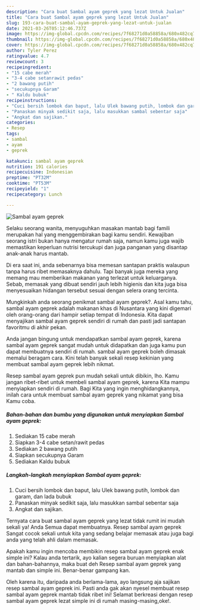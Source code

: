 ```yaml
---
description: "Cara buat Sambal ayam geprek yang lezat Untuk Jualan"
title: "Cara buat Sambal ayam geprek yang lezat Untuk Jualan"
slug: 193-cara-buat-sambal-ayam-geprek-yang-lezat-untuk-jualan
date: 2021-03-26T05:12:46.737Z
image: https://img-global.cpcdn.com/recipes/7f68271d0a58858a/680x482cq70/sambal-ayam-geprek-foto-resep-utama.jpg
thumbnail: https://img-global.cpcdn.com/recipes/7f68271d0a58858a/680x482cq70/sambal-ayam-geprek-foto-resep-utama.jpg
cover: https://img-global.cpcdn.com/recipes/7f68271d0a58858a/680x482cq70/sambal-ayam-geprek-foto-resep-utama.jpg
author: Tyler Perez
ratingvalue: 4.7
reviewcount: 3
recipeingredient:
- "15 cabe merah"
- "3-4 cabe setanrawit pedas"
- "2 bawang putih"
- "secukupnya Garam"
- " Kaldu bubuk"
recipeinstructions:
- "Cuci bersih lombok dan baput, lalu Ulek bawang putih, lombok dan garam, dan lada bubuk"
- "Panaskan minyak sedikit saja, lalu masukkan sambal sebentar saja"
- "Angkat dan sajikan."
categories:
- Resep
tags:
- sambal
- ayam
- geprek

katakunci: sambal ayam geprek 
nutrition: 191 calories
recipecuisine: Indonesian
preptime: "PT32M"
cooktime: "PT53M"
recipeyield: "1"
recipecategory: Lunch

---
```



![Sambal ayam geprek](https://img-global.cpcdn.com/recipes/7f68271d0a58858a/680x482cq70/sambal-ayam-geprek-foto-resep-utama.jpg)

Selaku seorang wanita, menyuguhkan masakan mantab bagi famili merupakan hal yang menggembirakan bagi kamu sendiri. Kewajiban seorang istri bukan hanya mengatur rumah saja, namun kamu juga wajib memastikan keperluan nutrisi tercukupi dan juga panganan yang disantap anak-anak harus mantab.

Di era  saat ini, anda sebenarnya bisa memesan santapan praktis walaupun tanpa harus ribet memasaknya dahulu. Tapi banyak juga mereka yang memang mau memberikan makanan yang terlezat untuk keluarganya. Sebab, memasak yang dibuat sendiri jauh lebih higienis dan kita juga bisa menyesuaikan hidangan tersebut sesuai dengan selera orang tercinta. 



Mungkinkah anda seorang penikmat sambal ayam geprek?. Asal kamu tahu, sambal ayam geprek adalah makanan khas di Nusantara yang kini digemari oleh orang-orang dari hampir setiap tempat di Indonesia. Kita dapat menyajikan sambal ayam geprek sendiri di rumah dan pasti jadi santapan favoritmu di akhir pekan.

Anda jangan bingung untuk mendapatkan sambal ayam geprek, karena sambal ayam geprek sangat mudah untuk didapatkan dan juga kamu pun dapat membuatnya sendiri di rumah. sambal ayam geprek boleh dimasak memalui beragam cara. Kini telah banyak sekali resep kekinian yang membuat sambal ayam geprek lebih nikmat.

Resep sambal ayam geprek pun mudah sekali untuk dibikin, lho. Kamu jangan ribet-ribet untuk membeli sambal ayam geprek, karena Kita mampu menyiapkan sendiri di rumah. Bagi Kita yang ingin menghidangkannya, inilah cara untuk membuat sambal ayam geprek yang nikamat yang bisa Kamu coba.

<!--inarticleads1-->

##### Bahan-bahan dan bumbu yang digunakan untuk menyiapkan Sambal ayam geprek:

1. Sediakan 15 cabe merah
1. Siapkan 3-4 cabe setan/rawit pedas
1. Sediakan 2 bawang putih
1. Siapkan secukupnya Garam
1. Sediakan  Kaldu bubuk




<!--inarticleads2-->

##### Langkah-langkah menyiapkan Sambal ayam geprek:

1. Cuci bersih lombok dan baput, lalu Ulek bawang putih, lombok dan garam, dan lada bubuk
1. Panaskan minyak sedikit saja, lalu masukkan sambal sebentar saja
1. Angkat dan sajikan.




Ternyata cara buat sambal ayam geprek yang lezat tidak rumit ini mudah sekali ya! Anda Semua dapat membuatnya. Resep sambal ayam geprek Sangat cocok sekali untuk kita yang sedang belajar memasak atau juga bagi anda yang telah ahli dalam memasak.

Apakah kamu ingin mencoba membikin resep sambal ayam geprek enak simple ini? Kalau anda tertarik, ayo kalian segera buruan menyiapkan alat dan bahan-bahannya, maka buat deh Resep sambal ayam geprek yang mantab dan simple ini. Benar-benar gampang kan. 

Oleh karena itu, daripada anda berlama-lama, ayo langsung aja sajikan resep sambal ayam geprek ini. Pasti anda gak akan nyesel membuat resep sambal ayam geprek mantab tidak ribet ini! Selamat berkreasi dengan resep sambal ayam geprek lezat simple ini di rumah masing-masing,oke!.

